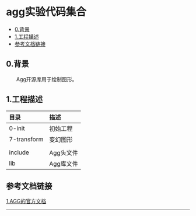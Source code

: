 agg实验代码集合
===============

<!-- vim-markdown-toc GFM -->

* [0.背景](#0背景)
* [1.工程描述](#1工程描述)
* [参考文档链接](#参考文档链接)

<!-- vim-markdown-toc -->

## 0.背景
&emsp;&emsp;Agg开源库用于绘制图形。

## 1.工程描述
| 目录   	| 描述          |
|:------ 	| :------       |
| 0-init 	| 初始工程	|
| 7-transform 	| 变幻图形      |
|  		| 	        |
| include 	| Agg头文件	|
| lib     	| Agg库文件	|

## 参考文档链接
[1.AGG的官方文档][1]

* * *
<!-- 本语句属于注解，这是一条分割线 -->
[1]: https://web.archive.org/web/20180826165143/http://antigrain.com/doc/index.html
